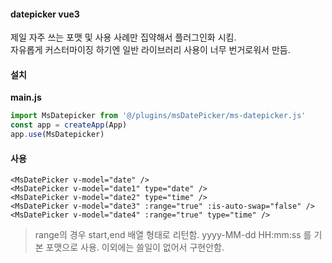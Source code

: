#### datepicker vue3

제일 자주 쓰는 포맷 및 사용 사례만 집약해서 플러그인화 시킴.   
자유롭게 커스터마이징 하기엔 일반 라이브러리 사용이 너무 번거로워서 만듬.   


#### 설치

**main.js**
```javascript
import MsDatepicker from '@/plugins/msDatePicker/ms-datepicker.js'
const app = createApp(App)
app.use(MsDatepicker)
```

#### 사용

```vue
<MsDatePicker v-model="date" />
<MsDatePicker v-model="date1" type="date" />
<MsDatePicker v-model="date2" type="time" />
<MsDatePicker v-model="date3" :range="true" :is-auto-swap="false" />
<MsDatePicker v-model="date4" :range="true" type="time" />
```

> range의 경우 start,end 배열 형태로 리턴함.
> yyyy-MM-dd HH:mm:ss 를 기본 포맷으로 사용. 이외에는 쓸일이 없어서 구현안함.
